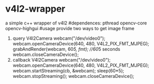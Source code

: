 # v4l2-wrapper
a simple c++ wrapper of v4l2
#dependences:
pthread opencv-core opencv-highgui
#usage
provide two ways to get image frame
1. query
  V4l2Camera webcam("/dev/video0");
	webcam.openCameraDevice(640, 480, V4L2_PIX_FMT_MJPEG);
	grabAndRender(webcam, 60*5, fmt); //60*5 seconds 
	webcam.closeCameraDevice();
2. callback
 V4l2Camera webcam("/dev/video0");
 webcam.openCameraDevice(640, 480, V4L2_PIX_FMT_MJPEG);
 webcam.startStreaming(cb, &webcam);
 sleep(60*5);
 webcam.stopStreaming();
 webcam.closeCameraDevice();		
	
